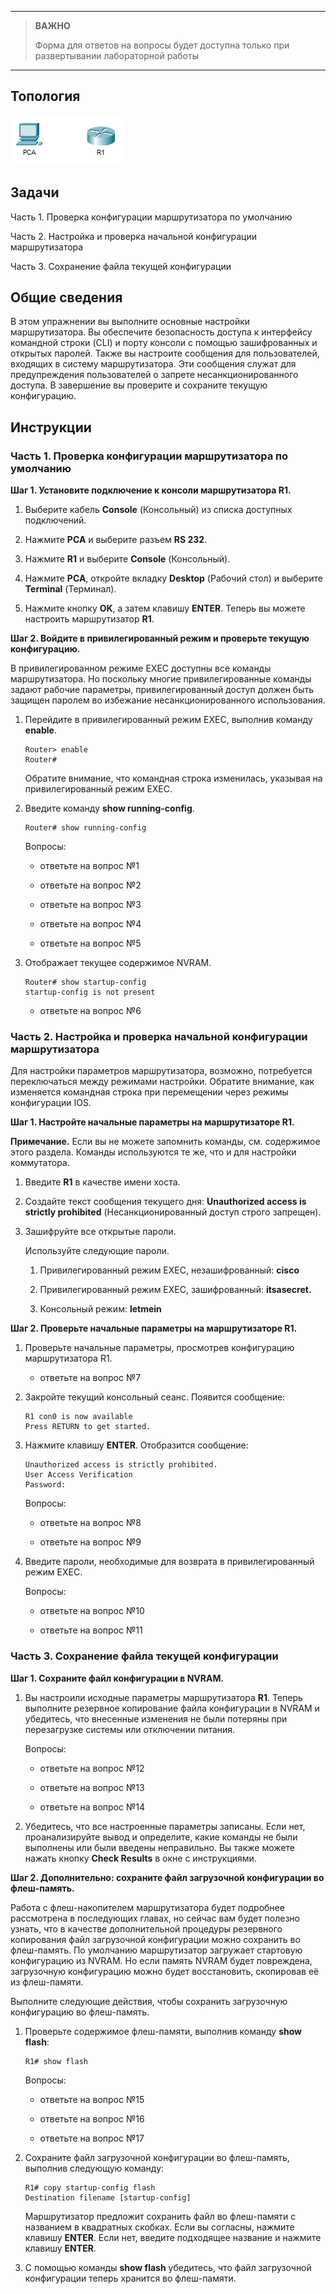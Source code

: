
---

> **ВАЖНО**
> 
> Форма для ответов на вопросы будет доступна только при развертывании лабораторной работы 

---

## Топология

![](./assets/topology.png)

## Задачи

Часть 1. Проверка конфигурации маршрутизатора по умолчанию

Часть 2. Настройка и проверка начальной конфигурации маршрутизатора

Часть 3. Сохранение файла текущей конфигурации

## Общие сведения

В этом упражнении вы выполните основные настройки маршрутизатора. Вы обеспечите безопасность доступа к интерфейсу командной строки (CLI) и порту консоли с помощью зашифрованных и открытых паролей. Также вы настроите сообщения для пользователей, входящих в систему маршрутизатора. Эти сообщения служат для предупреждения пользователей о запрете несанкционированного доступа. В завершение вы проверите и сохраните текущую конфигурацию.

## Инструкции

### Часть 1. Проверка конфигурации маршрутизатора по умолчанию

**Шаг 1. Установите подключение к консоли маршрутизатора R1.**

1.  Выберите кабель **Console** (Консольный) из списка доступных подключений.

2.  Нажмите **PCA** и выберите разъем **RS 232**.

3.  Нажмите **R1** и выберите **Console** (Консольный).

4.  Нажмите **PCA**, откройте вкладку **Desktop** (Рабочий стол) и выберите **Terminal** (Терминал).

5.  Нажмите кнопку **OK**, а затем клавишу **ENTER**. Теперь вы можете настроить маршрутизатор **R1**.

**Шаг 2. Войдите в привилегированный режим и проверьте текущую конфигурацию.**

В привилегированном режиме EXEC доступны все команды маршрутизатора. Но поскольку многие привилегированные команды задают рабочие параметры, привилегированный доступ должен быть защищен паролем во избежание несанкционированного использования.

1.  Перейдите в привилегированный режим EXEC, выполнив команду **enable**.

    ```
    Router> enable
    Router#
    ```

    Обратите внимание, что командная строка изменилась, указывая на привилегированный режим EXEC.

2.  Введите команду **show running-config**.

    ```
    Router# show running-config
    ```

    Вопросы:

    - ответьте на вопрос №1

    - ответьте на вопрос №2

    - ответьте на вопрос №3

    - ответьте на вопрос №4

    - ответьте на вопрос №5

3.  Отображает текущее содержимое NVRAM.

    ```
    Router# show startup-config
    startup-config is not present
    ```

    - ответьте на вопрос №6

### Часть 2. Настройка и проверка начальной конфигурации маршрутизатора

Для настройки параметров маршрутизатора, возможно, потребуется переключаться между режимами настройки. Обратите внимание, как изменяется командная строка при перемещении через режимы конфигурации IOS.

**Шаг 1. Настройте начальные параметры на маршрутизаторе R1.**

**Примечание.** Если вы не можете запомнить команды, см. содержимое этого раздела. Команды используются те же, что и для настройки коммутатора.

1.  Введите **R1** в качестве имени хоста.

2.  Создайте текст сообщения текущего дня: **Unauthorized access is strictly prohibited** (Несанкционированный доступ строго запрещен).

3.  Зашифруйте все открытые пароли.

    Используйте следующие пароли.

    1.  Привилегированный режим EXEC, незашифрованный: **cisco**

    2.  Привилегированный режим EXEC, зашифрованный: **itsasecret.**

    3.  Консольный режим: **letmein**

**Шаг 2. Проверьте начальные параметры на маршрутизаторе R1.**

1.  Проверьте начальные параметры, просмотрев конфигурацию маршрутизатора R1.

    - ответьте на вопрос №7

2.  Закройте текущий консольный сеанс. Появится сообщение:

    ```
    R1 con0 is now available
    Press RETURN to get started.
    ```

3.  Нажмите клавишу **ENTER**. Отобразится сообщение:

    ```
    Unauthorized access is strictly prohibited.
    User Access Verification
    Password:
    ```

    Вопросы:

    - ответьте на вопрос №8

    - ответьте на вопрос №9

4.  Введите пароли, необходимые для возврата в привилегированный режим EXEC.

    Вопросы:

    - ответьте на вопрос №10

    - ответьте на вопрос №11

### Часть 3. Сохранение файла текущей конфигурации

**Шаг 1. Сохраните файл конфигурации в NVRAM.**

1.  Вы настроили исходные параметры маршрутизатора **R1**. Теперь выполните резервное копирование файла конфигурации в NVRAM и убедитесь, что внесенные изменения не были потеряны при перезагрузке системы или отключении питания.

    Вопросы:

    - ответьте на вопрос №12

    - ответьте на вопрос №13

    - ответьте на вопрос №14

2.  Убедитесь, что все настроенные параметры записаны. Если нет, проанализируйте вывод и определите, какие команды не были выполнены или были введены неправильно. Вы также можете нажать кнопку **Check Results** в окне с инструкциями.

**Шаг 2. Дополнительно: сохраните файл загрузочной конфигурации во флеш-память.**

Работа с флеш-накопителем маршрутизатора будет подробнее рассмотрена в последующих главах, но сейчас вам будет полезно узнать, что в качестве дополнительной процедуры резервного копирования файл загрузочной конфигурации можно сохранить во флеш-память. По умолчанию маршрутизатор загружает стартовую конфигурацию из NVRAM. Но если память NVRAM будет повреждена, загрузочную конфигурацию можно будет восстановить, скопировав её из флеш-памяти.

Выполните следующие действия, чтобы сохранить загрузочную конфигурацию во флеш-память.

1.  Проверьте содержимое флеш-памяти, выполнив команду **show flash**:

    ```
    R1# show flash
    ```

    Вопросы:

    - ответьте на вопрос №15

    - ответьте на вопрос №16

    - ответьте на вопрос №17

2.  Сохраните файл загрузочной конфигурации во флеш-память, выполнив следующую команду:

    ```
    R1# copy startup-config flash
    Destination filename [startup-config]
    ```

    Маршрутизатор предложит сохранить файл во флеш-памяти с названием в квадратных скобках. Если вы согласны, нажмите клавишу **ENTER**. Если нет, введите подходящее название и нажмите клавишу **ENTER**.

3.  С помощью команды **show flash** убедитесь, что файл загрузочной конфигурации теперь хранится во флеш-памяти.

<!-- [Скачать файл Packet Tracer для локального запуска](./assets/10.1.4-lab.pka) -->

